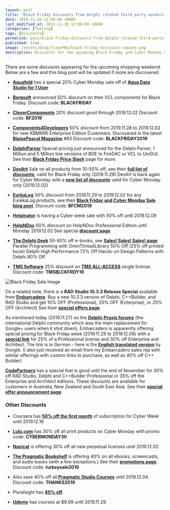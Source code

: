 ```yaml
---
layout: post
title: "Black Friday discounts from Delphi related third party vendors (2019)"
date: 2019-11-26 12:00:00 +0000
last_modified_at: 2019-11-26 12:00:00 +0000
categories: [Tooling]
tags: [Discounts]
permalink: post/black-friday-discounts-from-delphi-related-third-party-vendors
published: true
image: /assets/blog/CleanPNG/black-friday-discounts-square.png
description: Discounts for the upcoming Black Friday and Cyber Monday shopping weekend for Delphi related tools and components.
---
```


There are some discounts appearing for the upcoming shopping weekend. Below are a few and this blog post will be updated if more are discovered.

-   [**Aquafold**](https://www.aquafold.com/) has a special 20% Cyber Monday sale off of [**Aqua Data Studio for 1 User**](https://store.aquafold.com/order/product/72207-A?dc=BlackFriday)
    
-   [**Bergsoft**](https://www.bergsoft.net/) announced 50% discount on their VCL components for Black Friday. Discount code: **BLACKFRIDAY**
    
-   [**CleverComponents**](https://www.clevercomponents.com/) 20% discount good through 2019.12.02 Discount code: **BF2019**
    
-   [**Components4Developers**](http://www.components4developers.com/) 50% discount from 2019.11.28 to 2019.12.02 for new KBMMW Enterprise Edition Customers. Discovered in the latest [**BlaisePascal Magazine**](https://www.blaisepascalmagazine.eu/) #83 Discount code: **BLACKFRIDAY2019**
    
-   [**DelphiParser**](https://delphiparser.com/) Special pricing just announced for the Delphi Parser, 1 Million and 5 Million line versions of BDE to FireDAC or VCL to UniGUI. See their [**Black Friday Price Slash**](https://delphiparser.com/2019/11/26/black-friday-price-slash/) page for more.
    
-   [**DevArt**](https://www.devart.com/) Sale on all products from 10-50% off, see their [**full list of discounts**](https://www.devart.com/blackfriday.html), valid for Black Friday only (2019.11.29) DevArt is back again for Cyber Monday with a [**new list of discounts**](https://www.devart.com/cybermonday.html) valid for Cyber Monday only (2019.12.02)
    
-   [**EurkaLog**](https://www.eurekalog.com/) 30% discount from 2019.11.29 to 2019.12.02 for any EurekaLog products, see their [**Black Friday and Cyber Monday Sale blog post**](https://eurekalog.blogspot.com/2019/11/black-friday-and-cyber-monday-sale-2019.html). Discount code: **BFCM2019**
    
-   [**Helpinator**](https://www.helpinator.com/) is having a Cyber week sale with 50% off until 2019.12.09
    
-   [**HelpNDoc**](https://www.helpndoc.com/) 60% discount on HelpNDoc Professional Edition until Monday 2019.12.02 See special [**discount page**](https://www.helpndoc.com/news-and-articles/2019-11-29-black-friday-2019-60-discount-on-helpndoc-till-monday-only/)
    
-   [**The Delphi Geek**](https://www.thedelphigeek.com/) 50-80% off e-books, see [**Sales! Sales! Sales! page**](https://www.thedelphigeek.com/2019/11/sales-sales-sales.html) Parallel Programming with OmniThreadLibrary 50% Off (25% off printed book) Delphi High Performance 72% Off Hands-on Design Patterns with Delphi 80% Off
    
-   [**TMS Software**](https://tmssoftware.com/) 25% discount on [**TMS ALL-ACCESS**](https://tmssoftware.com/site/tmsallaccess.asp) single license. Discount code: **TMSBLCKFRDY19**
    

![Black Friday Sale Image](/assets/blog/CleanPNG/black-friday-discounts.png)

On a related note, there is a **RAD Studio 10.3.3 Release Special** available from [**Embarcadero**](https://www.embarcadero.com/). Buy a new 10.3.3 version of Delphi, C++Builder, and RAD Studio and get 10% OFF (Professional), 20% OFF (Enterprise), or 25% OFF (Architect) See their [**special offers page**](https://www.embarcadero.com/radoffer).

As mentioned today (2019.11.27) on the [**Delphi-Praxis forums**](https://en.delphipraxis.net/topic/2019-30-and-35-discount-on-delphi/) (the international Delphi community which was the main replacement for Google+ users when it shut down), Embarcadero is apparently offering special pricing for Black Friday week (2019.11.29 to 2019.12.06) with a [**special link**](https://lp.embarcadero.com/blackweek2019de) for 25% of a Professional license and 30% off Enterprise and Architect. The link is in German - here is the [**English translated version**](https://translate.google.com/translate?sl=auto&tl=en&u=https%3A%2F%2Flp.embarcadero.com%2Fblackweek2019de) by Google. (I also just received an email from my Embarcadero sales rep with similar offerings with custom links to purchase, as well as 40% off C++ Builder)

[**CodePartners**](https://www.code-partners.com/) has a special that is good until the end of November for 30% off RAD Studio, Delphi and C++Builder Professional or 35% off the Enterprise and Architect editions. These discounts are available for customers in Australia, New Zealand and South East Asia. See their [**special offer announcement page**](https://www.code-partners.com/rad-studio-10-3-3-released-and-a-special-offer-to-celebrate/).

### **Other Discounts**

-   Coursera has [**50% off the first month**](https://www.coursera.org/promo/cybermonday2019) of subscription for Cyber Week until 2019.12.16
    
-   [**Lulu.com**](https://www.lulu.com/) has 30% off all print products on Cyber Monday with promo code: **CYBERMONDAY30**
    
-   [**Navicat**](https://www.navicat.com/) is offering 30% off all new perpetual licenses until 2019.12.02
    
-   [**The Pragmatic Bookshelf**](https://pragprog.com/) is offering 40% on all ebooks, screencasts, and audio books (with a few exceptions.) See their [**promotions page**](https://pragprog.com/promotions). Discount code: **turkeysale2019**
    
-   Also save 40% off all [**Pragmatic Studio Courses**](https://pragmaticstudio.com/) until 2019.12.04. Discount code: **THANKS2019**
    
-   Pluralsight has [**40% off**](https://www.pluralsight.com/offer/2019/bf-cm-40-off).
    
-   [**Udemy**](https://www.udemy.com/) has courses at $9.99 until 2019.11.29.
    
